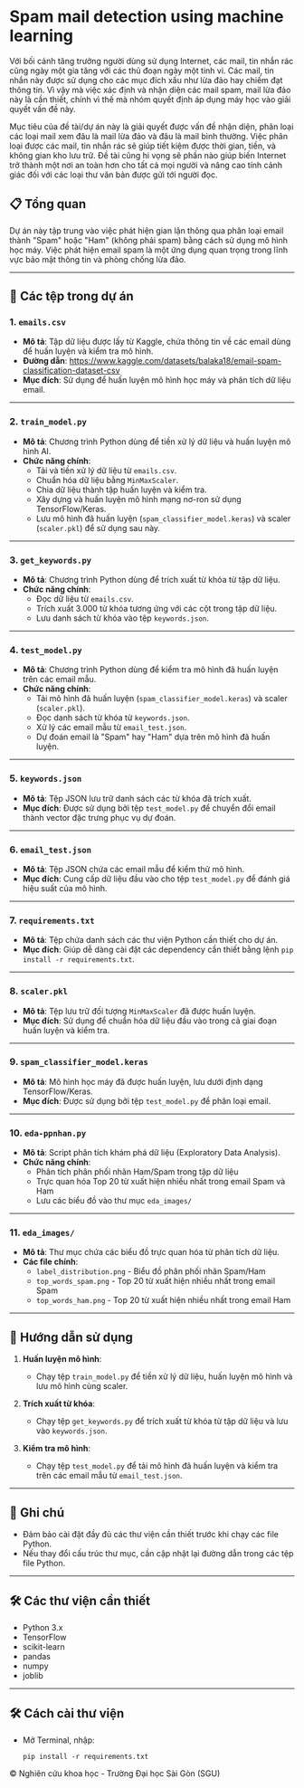 # Spam mail detection using machine learning
Với bối cảnh tăng trưởng người dùng sử dụng Internet, các mail, tin nhắn rác cũng ngày một gia tăng với các thủ đoạn ngày một tinh vi. Các mail, tin nhắn này được sử dụng cho các mục đích xấu như lừa đảo hay chiếm đạt thông tin. Vì vậy mà việc xác định và nhận diện các mail spam, mail lừa đảo này là cần thiết, chính vì thế mà nhóm quyết định áp dụng máy học vào giải quyết vấn đề này.

Mục tiêu của đề tài/dự án này là giải quyết được vấn đề nhận diện, phân loại các loại mail xem đâu là mail lừa đảo và đâu là mail bình thường. Việc phân loại được các mail, tin nhắn rác sẽ giúp tiết kiệm được thời gian, tiền, và không gian kho lưu trữ. Đề tài cũng hi vọng sẽ phần nào giúp biến Internet trở thành một nơi an toàn hơn cho tất cả mọi người và nâng cao tính cảnh giác đối với các loại thư văn bản được gửi tới người đọc.

## 📋 Tổng quan
Dự án này tập trung vào việc phát hiện gian lận thông qua phân loại email thành "Spam" hoặc "Ham" (không phải spam) bằng cách sử dụng mô hình học máy. Việc phát hiện email spam là một ứng dụng quan trọng trong lĩnh vực bảo mật thông tin và phòng chống lừa đảo.

---

## 📂 Các tệp trong dự án

### 1. **`emails.csv`**
- **Mô tả**: Tập dữ liệu được lấy từ Kaggle, chứa thông tin về các email dùng để huấn luyện và kiểm tra mô hình.
- **Đường dẫn**: https://www.kaggle.com/datasets/balaka18/email-spam-classification-dataset-csv
- **Mục đích**: Sử dụng để huấn luyện mô hình học máy và phân tích dữ liệu email.

---

### 2. **`train_model.py`**
- **Mô tả**: Chương trình Python dùng để tiền xử lý dữ liệu và huấn luyện mô hình AI.
- **Chức năng chính**:
  - Tải và tiền xử lý dữ liệu từ `emails.csv`.
  - Chuẩn hóa dữ liệu bằng `MinMaxScaler`.
  - Chia dữ liệu thành tập huấn luyện và kiểm tra.
  - Xây dựng và huấn luyện mô hình mạng nơ-ron sử dụng TensorFlow/Keras.
  - Lưu mô hình đã huấn luyện (`spam_classifier_model.keras`) và scaler (`scaler.pkl`) để sử dụng sau này.

---

### 3. **`get_keywords.py`**
- **Mô tả**: Chương trình Python dùng để trích xuất từ khóa từ tập dữ liệu.
- **Chức năng chính**:
  - Đọc dữ liệu từ `emails.csv`.
  - Trích xuất 3.000 từ khóa tương ứng với các cột trong tập dữ liệu.
  - Lưu danh sách từ khóa vào tệp `keywords.json`.

---

### 4. **`test_model.py`**
- **Mô tả**: Chương trình Python dùng để kiểm tra mô hình đã huấn luyện trên các email mẫu.
- **Chức năng chính**:
  - Tải mô hình đã huấn luyện (`spam_classifier_model.keras`) và scaler (`scaler.pkl`).
  - Đọc danh sách từ khóa từ `keywords.json`.
  - Xử lý các email mẫu từ `email_test.json`.
  - Dự đoán email là "Spam" hay "Ham" dựa trên mô hình đã huấn luyện.

---

### 5. **`keywords.json`**
- **Mô tả**: Tệp JSON lưu trữ danh sách các từ khóa đã trích xuất.
- **Mục đích**: Được sử dụng bởi tệp `test_model.py` để chuyển đổi email thành vector đặc trưng phục vụ dự đoán.

---

### 6. **`email_test.json`**
- **Mô tả**: Tệp JSON chứa các email mẫu để kiểm thử mô hình.
- **Mục đích**: Cung cấp dữ liệu đầu vào cho tệp `test_model.py` để đánh giá hiệu suất của mô hình.

---

### 7. **`requirements.txt`**
- **Mô tả**: Tệp chứa danh sách các thư viện Python cần thiết cho dự án.
- **Mục đích**: Giúp dễ dàng cài đặt các dependency cần thiết bằng lệnh `pip install -r requirements.txt`.

---

### 8. **`scaler.pkl`**
- **Mô tả**: Tệp lưu trữ đối tượng `MinMaxScaler` đã được huấn luyện.
- **Mục đích**: Sử dụng để chuẩn hóa dữ liệu đầu vào trong cả giai đoạn huấn luyện và kiểm tra.

---

### 9. **`spam_classifier_model.keras`**
- **Mô tả**: Mô hình học máy đã được huấn luyện, lưu dưới định dạng TensorFlow/Keras.
- **Mục đích**: Được sử dụng bởi tệp `test_model.py` để phân loại email.

---

### 10. **`eda-ppnhan.py`**
- **Mô tả**: Script phân tích khám phá dữ liệu (Exploratory Data Analysis).
- **Chức năng chính**:
  - Phân tích phân phối nhãn Ham/Spam trong tập dữ liệu
  - Trực quan hóa Top 20 từ xuất hiện nhiều nhất trong email Spam và Ham
  - Lưu các biểu đồ vào thư mục `eda_images/`

---

### 11. **`eda_images/`**
- **Mô tả**: Thư mục chứa các biểu đồ trực quan hóa từ phân tích dữ liệu.
- **Các file chính**:
  - `label_distribution.png` - Biểu đồ phân phối nhãn Spam/Ham
  - `top_words_spam.png` - Top 20 từ xuất hiện nhiều nhất trong email Spam
  - `top_words_ham.png` - Top 20 từ xuất hiện nhiều nhất trong email Ham

---

## 🚀 Hướng dẫn sử dụng

1. **Huấn luyện mô hình**:
   - Chạy tệp `train_model.py` để tiền xử lý dữ liệu, huấn luyện mô hình và lưu mô hình cùng scaler.

2. **Trích xuất từ khóa**:
   - Chạy tệp `get_keywords.py` để trích xuất từ khóa từ tập dữ liệu và lưu vào `keywords.json`.

3. **Kiểm tra mô hình**:
   - Chạy tệp `test_model.py` để tải mô hình đã huấn luyện và kiểm tra trên các email mẫu từ `email_test.json`.

---

## 📄 Ghi chú
- Đảm bảo cài đặt đầy đủ các thư viện cần thiết trước khi chạy các file Python.
- Nếu thay đổi cấu trúc thư mục, cần cập nhật lại đường dẫn trong các tệp file Python.

---

## 🛠️ Các thư viện cần thiết
- Python 3.x
- TensorFlow
- scikit-learn
- pandas
- numpy
- joblib

---

## 🛠️ Cách cài thư viện
- Mở Terminal, nhập:
  ```
  pip install -r requirements.txt
  ```
  
© Nghiên cứu khoa học - Trường Đại học Sài Gòn (SGU)
